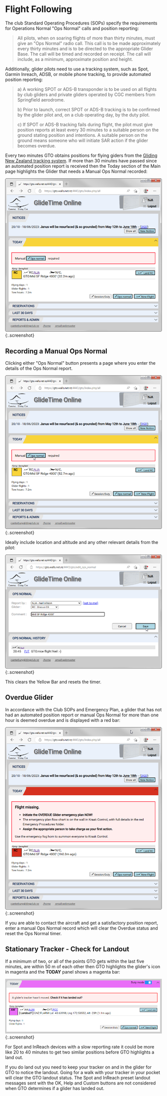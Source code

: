 # Flight Following

The club Standard Operating Procedures (SOPs) specify the requirements for Operations Normal "Ops Normal" calls and position reporting:

> All pilots, when on soaring flights of more than thirty minutes, must give an "Ops Normal" radio call.
This call is to be made approximately every thirty minutes and is to be directed to the appropriate Glider Base. The call will be timed and recorded on receipt. The call will include, as a minimum, approximate position and height.

Additionally, glider pilots need to use a tracking system, such as Spot, Garmin Inreach, ADSB, or mobile phone tracking, to provide automated position reporting:

> a) A working SPOT or ADS-B transponder is to be used on all flights by club gliders and private gliders operated by CGC members from Springfield aerodrome.
>
> b) Prior to launch, correct SPOT or ADS-B tracking is to be confirmed by the glider pilot and, on a club operating day, by the duty pilot.
>
> c) If SPOT or ADS-B tracking fails during flight, the pilot must give position reports at least every 30 minutes to a suitable person on the ground stating position and intentions. A suitable person on the ground means someone who will initiate SAR action if the glider becomes overdue.

Every two minutes GTO obtains positions for flying giders from the [Gliding New Zealand tracking system](https://gliding.net.nz/tracking).  If more than 30 minutes have passed since an automated position report is received then the Today section of the Main page highlights the Glider that needs a Manual Ops Normal recorded:

![Manual Ops normal required](./assets/images/GTO_YellowBar_Manual_OpsNormal.png){:.screenshot}

## Recording a Manual Ops Normal

Clicking either "Ops Normal" button presents a page where you enter the details of the Ops Normal report.
  
![Click Ops Normal Button](./assets/images/GTO_YellowBar_Manual_OpsNormal_Button.png){:.screenshot}

Ideally include location and altitude and any other relevant details from the pilot:

![Ops Normal Form](./assets/images/GTO_Ops_Normal.png){:.screenshot}

This clears the Yellow Bar and resets the timer.

## Overdue Glider

In accordance with the Club SOPs and Emergency Plan, a glider that has not had an automated position report or manual Ops Normal for more than one hour is deemed overdue and is displayed with a red bar:

![Overdue Aircraft](./assets/images/GTO_Overdue.png){:.screenshot}

If you are able to contact the aircraft and get a satisfactory position report, enter a manual Ops Normal record which will clear the Overdue status and reset the Ops Normal timer.

## Stationary Tracker - Check for Landout

If a minimum of two, or all of the points GTO gets within the last five minutes, are within 50 m of each other then GTO highlights the glider's icon in magenta and the **TODAY** panel shows a magenta bar:

![Today Landout](./assets/images/GTO_Today_Landout.png){:.screenshot}

For Spot and InReach devices with a slow reporting rate it could be more like 20 to 40 minutes to get two similar positions before GTO highlights a land out.  

If you do land out you need to keep your tracker on and in the glider for GTO to notice the landout.  Going for a walk with your tracker in your pocket will clear the GTO landout status.  The Spot and InReach preset landout messages sent with the OK, Help and Custom buttons are not considered when GTO determines if a glider has landed out.